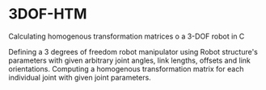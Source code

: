 # 3DOF-HTM
Calculating homogenous transformation matrices o a 3-DOF robot in C

Defining a 3 degrees of freedom robot manipulator using Robot structure's parameters with given arbitrary joint angles, link lengths, offsets and link orientations. 
Computing a homogenous transformation matrix for each individual joint with given joint parameters. 
